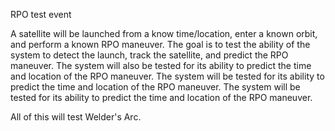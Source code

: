 RPO test event

A satellite will be launched from a know time/location, enter a known orbit, and perform a known RPO maneuver. The goal is to test the ability of the system to detect the launch, track the satellite, and predict the RPO maneuver. The system will also be tested for its ability to predict the time and location of the RPO maneuver. The system will be tested for its ability to predict the time and location of the RPO maneuver. The system will be tested for its ability to predict the time and location of the RPO maneuver.

All of this will test Welder's Arc.